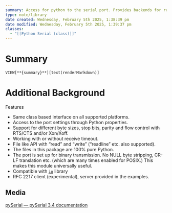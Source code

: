 ```yaml
---
summary: Access for python to the serial port. Provides backends for running on Windows, OSX, Linux, BSD, and IronPython.
type: note/library
date created: Wednesday, February 5th 2025, 1:38:39 pm
date modified: Wednesday, February 5th 2025, 1:39:37 pm
classes:
  - "[[Python Serial (class)]]"
---
```

# Summary
`VIEW[**{summary}**][text(renderMarkdown)]`

# Additional Background
Features
- Same class based interface on all supported platforms.
- Access to the port settings through Python properties.
- Support for different byte sizes, stop bits, parity and flow control with RTS/CTS and/or Xon/Xoff.
- Working with or without receive timeout.
- File like API with “read” and “write” (“readline” etc. also supported).
- The files in this package are 100% pure Python.
- The port is set up for binary transmission. No NULL byte stripping, CR-LF translation etc. (which are many times enabled for POSIX.) This makes this module universally useful.
- Compatible with [`io`](https://docs.python.org/3/library/io.html#module-io "(in Python v3.11)") library
- RFC 2217 client (experimental), server provided in the examples.

## Media
[pySerial — pySerial 3.4 documentation](https://pyserial.readthedocs.io/en/latest/pyserial.html)